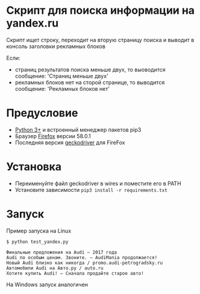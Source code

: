 # Скрипт для поиска информации на yandex.ru

Скрипт ищет строку, переходит на вторую страницу поиска и выводит в консоль заголовки рекламных блоков

Если:
* страниц результатов поиска меньше двух, то выоводится сообщение: 'Страниц меньше двух'
* рекламных блоков нет на сторой странице, то выводится сообщение: 'Рекламных блоков нет'

# Предусловие

* [Python 3+](https://www.python.org/) и встроенный менеджер пакетов pip3
* Браузер [Firefox](https://www.mozilla.org) версии 58.0.1
* Последняя версия [geckodriver](https://github.com/mozilla/geckodriver/releases) для FireFox

# Установка

* Переименуйте файл geckodriver в wires и поместите его в PATH
* Установите зависимости `pip3 install -r requirements.txt`

# Запуск

Пример запуска на Linux
```
$ python test_yandex.py

Финальные предложения на Audi – 2017 года
Audi по особым ценам. Звоните. – AudiMania продолжается!
Новый Audi близко как никогда / promo.audi-petrogradsky.ru
Автомобили Audi на Авто.ру / auto.ru
Хотите купить Audi! – Сначала продайте старое авто!
```

На Windows запуск аналогичен
